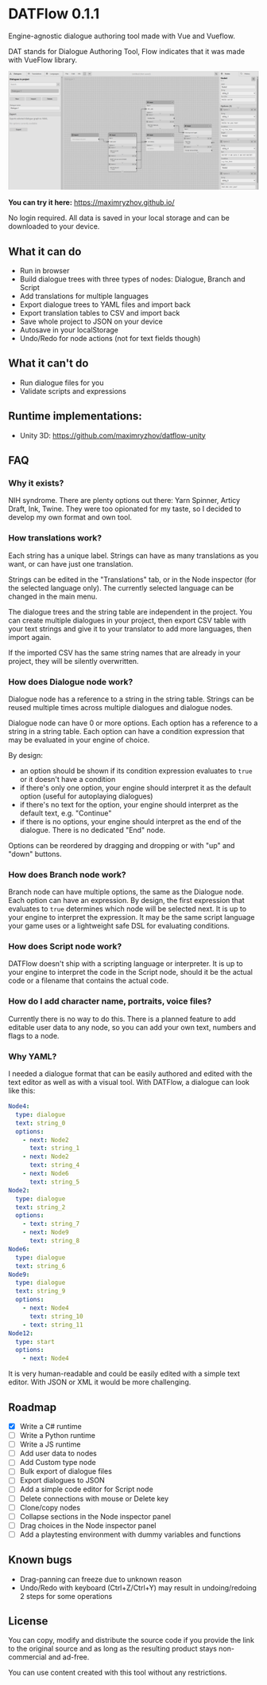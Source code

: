 # DATFlow 0.1.1

Engine-agnostic dialogue authoring tool made with Vue and Vueflow.

DAT stands for Dialogue Authoring Tool, Flow indicates that it was made with VueFlow library.

![Screenshot](screenshot.png)

**You can try it here:** https://maximryzhov.github.io/

No login required. All data is saved in your local storage and can be downloaded to your device.

## What it can do
- Run in browser
- Build dialogue trees with three types of nodes: Dialogue, Branch and Script
- Add translations for multiple languages
- Export dialogue trees to YAML files and import back
- Export translation tables to CSV and import back
- Save whole project to JSON on your device
- Autosave in your localStorage
- Undo/Redo for node actions (not for text fields though)

## What it can't do
- Run dialogue files for you
- Validate scripts and expressions

## Runtime implementations:
- Unity 3D: https://github.com/maximryzhov/datflow-unity

## FAQ
### Why it exists?
NIH syndrome. There are plenty options out there: Yarn Spinner, Articy Draft, Ink, Twine. They were too opionated for my taste, so I decided to develop my own format and own tool.

### How translations work?
Each string has a unique label. Strings can have as many translations as you want, or can have just one translation. 

Strings can be edited in the "Translations" tab, or in the Node inspector (for the selected language only). The currently selected language can be changed in the main menu. 

The dialogue trees and the string table are independent in the project. You can create multiple dialogues in your project, then export CSV table with your text strings and give it to your translator to add more languages, then import again.

If the imported CSV has the same string names that are already in your project, they will be silently overwritten.

### How does Dialogue node work?
Dialogue node has a reference to a string in the string table. Strings can be reused multiple times across multiple dialogues and dialogue nodes.

Dialogue node can have 0 or more options. Each option has a reference to a string in a string table. Each option can have a condition expression that may be evaluated in your engine of choice.

By design:
- an option should be shown if its condition expression evaluates to `true` or it doesn't have a condition
- if there's only one option, your engine should interpret it as the default option (useful for autoplaying dialogues)
- if there's no text for the option, your engine should interpret as the default text, e.g. "Continue"
- if there is no options, your engine should interpret as the end of the dialogue. There is no dedicated "End" node.

Options can be reordered by dragging and dropping or with "up" and "down" buttons.

### How does Branch node work?
Branch node can have multiple options, the same as the Dialogue node. Each option can have an expression. By design, the first expression that evaluates to `true` determines which node will be selected next. It is up to your engine to interpret the expression. It may be the same script language your game uses or a lightweight safe DSL for evaluating conditions.

### How does Script node work?
DATFlow doesn't ship with a scripting language or interpreter. It is up to your engine to interpret the code in the Script node, should it be the actual code or a filename that contains the actual code.

### How do I add character name, portraits, voice files?
Currently there is no way to do this. There is a planned feature to add editable user data to any node, so you can add your own text, numbers and flags to a node.

### Why YAML?
I needed a dialogue format that can be easily authored and edited with the text editor as well as with a visual tool. With DATFlow, a dialogue can look like this:
```yaml
Node4:
  type: dialogue
  text: string_0
  options:
    - next: Node2
      text: string_1
    - next: Node2
      text: string_4
    - next: Node6
      text: string_5
Node2:
  type: dialogue
  text: string_2
  options:
    - text: string_7
    - next: Node9
      text: string_8
Node6:
  type: dialogue
  text: string_6
Node9:
  type: dialogue
  text: string_9
  options:
    - next: Node4
      text: string_10
    - text: string_11
Node12:
  type: start
  options:
    - next: Node4
```
It is very human-readable and could be easily edited with a simple text editor. With JSON or XML it would be more challenging.

## Roadmap
- [x] Write a C# runtime
- [ ] Write a Python runtime
- [ ] Write a JS runtime
- [ ] Add user data to nodes
- [ ] Add Custom type node
- [ ] Bulk export of dialogue files
- [ ] Export dialogues to JSON
- [ ] Add a simple code editor for Script node
- [ ] Delete connections with mouse or Delete key
- [ ] Clone/copy nodes
- [ ] Collapse sections in the Node inspector panel
- [ ] Drag choices in the Node inspector panel
- [ ] Add a playtesting environment with dummy variables and functions

## Known bugs
- Drag-panning can freeze due to unknown reason
- Undo/Redo with keyboard (Ctrl+Z/Ctrl+Y) may result in undoing/redoing 2 steps for some operations

## License
You can copy, modify and distribute the source code if you provide the link to the original source and as long as the resulting product stays non-commercial and ad-free.

You can use content created with this tool without any restrictions. 